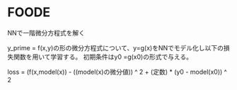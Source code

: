 # FOODE
 NNで一階微分方程式を解く

 y_prime = f(x,y)の形の微分方程式について、y=g(x)をNNでモデル化し以下の損失関数を用いて学習する。
 初期条件はy0 =g(x0)の形式で与える。

 loss = (f(x,model(x)) - ((model(x)の微分値)) ^ 2 + (定数) * (y0 - model(x0)) ^ 2
